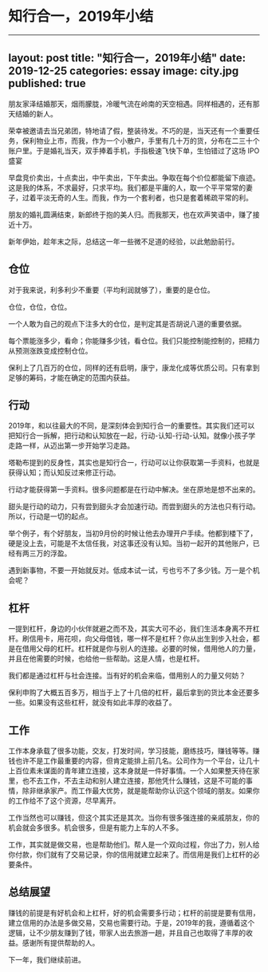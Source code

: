 
# 知行合一，2019年小结
---
layout: post
title: "知行合一，2019年小结"
date: 2019-12-25
categories: essay
image: city.jpg
published: true
---




朋友家泽结婚那天，烟雨朦胧，冷暖气流在岭南的天空相遇。同样相遇的，还有那天结婚的新人。

荣幸被邀请去当兄弟团，特地请了假，整装待发。不巧的是，当天还有一个重要任务，保利物业上市，而我，作为一个小散户，手里有几十万的货，分布在二三十个账户里。于是婚礼当天，双手捧着手机，手指极速飞快下单，生怕错过了这场 IPO 盛宴

早盘竞价卖出，十点卖出，中午卖出，下午卖出。争取在每个价位都能留下痕迹。这是我的体系，不求最好，只求平均。我们都是平庸的人，取一个平平常常的妻子，过着平淡无奇的人生。而我，作为一个套利者，也只是套着稀疏平常的利。

朋友的婚礼圆满结束，新郎终于抱的美人归。而我那天，也在欢声笑语中，赚了接近十万。

新年伊始，趁年末之际，总结这一年一些微不足道的经验，以此勉励前行。


## 仓位

对于我来说，利多利少不重要（平均利润就够了），重要的是仓位。

仓位，仓位，仓位。

一个人敢为自己的观点下注多大的仓位，是判定其是否胡说八道的重要依据。

每个票能涨多少，看命；你能赚多少钱，看仓位。我们只能控制能控制的，把精力从预测涨跌变成控制仓位。


保利上了几百万的仓位，同样的还有启明，康宁，康龙化成等优质公司。只有拿到足够的筹码，才能在确定的范围内获益。


## 行动


2019年，和以往最大的不同，是深刻体会到知行合一的重要性。其实我们还可以把知行合一拆解，把行动和认知放在一起，行动-认知-行动-认知。就像小孩子学走路一样，从迈出第一步开始学习走路。


塔勒布提到的反身性，其实也是知行合一，行动可以让你获取第一手资料，也就是获得认知；而认知反过来修正行动。


行动才能获得第一手资料。很多问题都是在行动中解决。坐在原地是想不出来的。


甜头是行动的动力，只有尝到甜头才会加速行动。而尝到甜头的方法也只有行动。所以，行动是一切的起点。


举个例子，有个好朋友，当初9月份的时候让他去办理开户手续。他都到楼下了，硬是没上去，可能是不太信任我，对这事还没有认知。当初一起开的其他账户，已经有两三万的浮盈。


遇到新事物，不要一开始就反对。低成本试一试，亏也亏不了多少钱。万一是个机会呢？


## 杠杆


一提到杠杆，身边的小伙伴就避之而不及，其实大可不必，我们生活本身离不开杠杆。刷信用卡，用花呗，向父母借钱，哪一样不是杠杆？你从出生到步入社会，都是在借用父母的杠杆。杠杆就是你与别人的连接。必要的时候，借用他人的力量，并且在他需要的时候，也给他一些帮助。这是人情，也是杠杆。

我们都是通过杠杆与社会连接。当有好的机会来临，借用别人的力量又何妨？


保利申购了大概五百多万，相当于上了十几倍的杠杆，最后拿到的货比本金还要多一些。如果没有这些杠杆，就没有如此丰厚的收益了。

## 工作


工作本身承载了很多功能，交友，打发时间，学习技能，磨练技巧，赚钱等等。赚钱也许不是工作最重要的内容，但肯定能排上前几名。公司作为一个平台，让几十上百位素未谋面的青年建立连接，这本身就是一件好事情。一个人如果整天待在家里，也不去工作，不去主动和别人建立连接，那他凭什么赚钱，这是不可能的事情，除非继承家产。而工作最大优势，就是能帮助你认识这个领域的朋友。如果你的工作给不了这个资源，尽早离开。


工作当然也可以赚钱，但这个其实还是其次。当你有很多强连接的亲戚朋友，你的机会就会多很多。机会很多，但是有能力上车的人不多。


工作，其实就是做交易，也是帮助他们。帮人是一个双向过程，你出了力，别人给你付款，你们就有了交易记录，你的信用就建立起来了。而信用是我们上杠杆的必要条件。

## 总结展望


赚钱的前提是有好机会和上杠杆，好的机会需要多行动；杠杆的前提是要有信用，建立信用的办法是多做交易，交易也需要行动。于是，2019年的我，遵循着这个逻辑，让不少朋友赚到了钱，带家人出去旅游一趟，并且自己也取得了丰厚的收益。感谢所有提供帮助的人。


下一年，我们继续前进。
